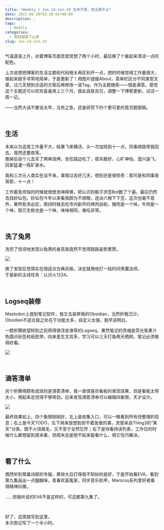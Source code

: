 ```yaml
---
title: "Weekly | Jun.14-Jun.19 生命不息，改主题不止"
date: 2022-06-20T02:18:01+08:00
description: 。
tags:
  - Weekly
categories:
  - 竟挑蝴蝶下山来
slug: Jun.14-Jun.19
---
```


气温逐渐上升，对着博客页面苦思冥想了两个小时，最后换了个看起来清凉一点的配色。

上次说想把博客的生活主题和代码相关再区别开一点，想的时候觉得工作量很大，做起来超乎寻常地简单，于是更新了！用图片链接About，菜单栏区分不同类型文章，过几天想到合适的方案后再修改一波Tag，作为主题搜索——很是满意，感觉这个主题还可以欢欢喜喜用上三个月，值此良辰吉日，调整一下博客更新，试试一周一记。

——当然大话不要说太早，当务之急，还是研究下约个更可爱的首页题图稿。

<br>

## 生活

本来以为这周工作量不大，结果飞来横活，头一次加班到十一点，同事顺路带我回去，竟然还要夜宵。  
推掉后自个儿去买了两串烧烤，坐在路边吃了，夜风极好，心旷神怡，逸兴遄飞，回家猛灌一瓶矿泉水。

我和三次元人类实在谈不来，事情过去好几天，想到还是很惊奇：那可是和同事夜宵耶，十一点！

工作着急烦恼的时候就很想求神拜佛，把认识的骰子求签Bot数了个遍，最后仍然去找妙仙包，妙仙包今年以来看我颇为不顺眼，连派六根下下签，这次也毫不意外，果然有求必应，周四时候去吃市内新开的烤肉自助，猪肉是一个味，牛肉是一个味，扇贝生蚝也是一个味，味味相同，难吃非常。

<br>

## 洗了兔男

洗完了惊讶地发现以兔男的身高我竟然不觉得跑路姿势累赘。

![](https://res.cloudinary.com/mantyke/image/upload/v1655666006/%E5%85%94%E7%94%B7_b0rmwd.png)

换了发型后觉得实在很适合古典风格，决定就用他打一段时间黑魔法师。    
于是新的主线任务：认识火1234。

<br>

## Logseq装修

Mastodon上提到笔记软件，我又去装修我的Obsidian，当然折戟沉沙，Obsidian不适合我之处在于功能太多，自定义太强，我早该明白。

一腔折腾欲望转到之前用得很浮皮潦草的Logseq，果然笔记的灵魂是荧光笔果汁色圆点标签和纸胶带，向来差生文具多，学习可以三天打鱼两天晒网，笔记必须做得好看。

![](https://res.cloudinary.com/mantyke/image/upload/v1655666496/Logseq_subzdu.png)

<br>

## 滴答清单

另个折腾得颇有成效的是滴答清单，我一直很喜欢看板的表现效果，但是看板太窄太小，用起来总觉得不够带劲。后来发现滴答清单可以编辑四象限，天才设计。

![](https://res.cloudinary.com/mantyke/image/upload/v1655667327/%E6%BB%B4%E7%AD%94%E6%B8%85%E5%8D%95_mdnboy.png)

最终效果如上，四个象限刚刚好，左上是收集入口，可以一眼看到所有待整理的信息；右上是今天TODO，左下用来放想到但不着急做的事，灵感来自Thing3的“某天”分类，既不火烧眉毛，又不至于全然忘怀；右下是待看待读列表，工作日的时候什么都想留到周末看，但周末总是想不起来能看什么，用它恰巧解决。

<br>

## 看了什么

偶然听到鹭巢诗郎的专辑，黄钟大吕打得我不知如何是好，于是开始看EVA，看到第九集品出一点醍醐味，青春欢喜冤家，同步音乐机甲，Marocss系列爱好者看得精神抖擞。

……但我听说的EVA不是这样的，可这都第九集了。



<br>

好了，这周就写到这里。  
本次周记写了一个半小时。


